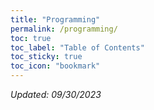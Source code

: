 ```yaml
---
title: "Programming"
permalink: /programming/
toc: true
toc_label: "Table of Contents"
toc_sticky: true
toc_icon: "bookmark"
---
```


*Updated: 09/30/2023*
